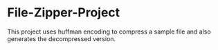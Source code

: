 # File-Zipper-Project
This project uses huffman encoding to compress a sample file and also generates the decompressed version.
